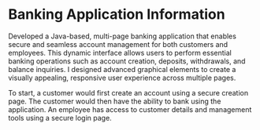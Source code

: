 # Banking Application Information

Developed a Java-based, multi-page banking application that enables secure and seamless account management for both customers and employees. This dynamic interface allows users to perform essential banking operations such as account creation, deposits, withdrawals, and balance inquiries. I designed advanced graphical elements to create a visually appealing, responsive user experience across multiple pages.

To start, a customer would first create an account using a secure creation page. The customer would then have the ability to bank using the application. An employee has access to customer details and management tools using a secure login page.

